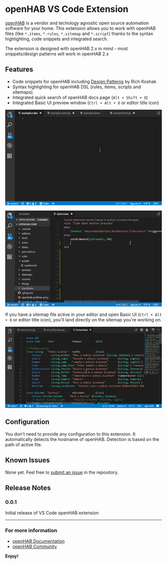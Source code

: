 # openHAB VS Code Extension

[openHAB](http://www.openhab.org) is a vendor and techology agnostic open source automation software for your home. This extension allows you to work with openHAB files (like `*.items`, `*.rules`, `*.sitemap` and `*.script`) thanks to the syntax highlighting, code snippets and integrated search.

The extension is designed with openHAB 2.x in mind - most snippets/design patterns will work in openHAB 2.x

## Features

* Code snippets for openHAB including [Design Patterns](https://community.openhab.org/tags/designpattern) by Rich Koshak
* Syntax highlighting for openHAB DSL (rules, items, scripts and sitemaps).
* Integrated quick search of openHAB docs page (`Alt + Shift + O`)
* Integrated Basic UI preview window (`Ctrl + Alt + O` or editor title icon)

![openHAB2 code snippets](images/openhab-demo.gif)

![integrated search engine](images/openhab-demo2.gif)

If you have a sitemap file active in your editor and open Basic UI (`Ctrl + Alt + O` or editor title icon), you'll land directly on the sitemap you're working on.

![Intelligent sitemap preview](images/openhab-sitemap.gif)

## Configuration

You don't need to provide any configuration to this extension. 
It automatically detects the hostname of openHAB. Detection is based on the path of active file.

## Known Issues

None yet. Feel free to [submit an issue](https://github.com/openhab/openhab-vscode/issues) in the repository.

## Release Notes

### 0.0.1

Initial release of VS Code openHAB extension

-----

### For more information

* [openHAB Documentation](http://docs.openhab.org)
* [openHAB Community](https://community.openhab.org/)

**Enjoy!**
